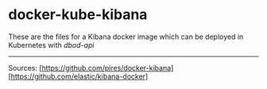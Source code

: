 # docker-kube-kibana
These are the files for a Kibana docker image which can be deployed in Kubernetes with *dbod-api*

---
Sources:
[https://github.com/pires/docker-kibana]
[https://github.com/elastic/kibana-docker]

